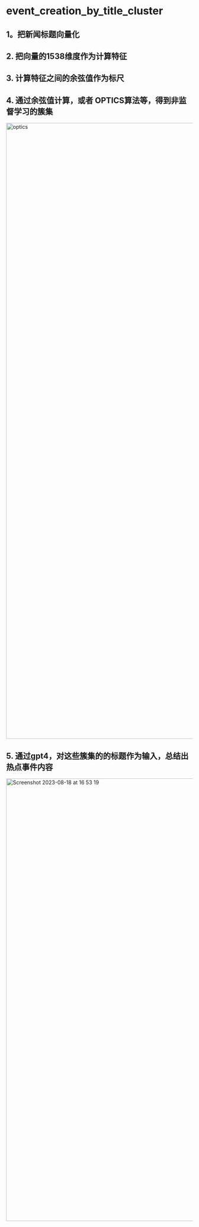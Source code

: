 # event_creation_by_title_cluster

## 1。把新闻标题向量化

## 2. 把向量的1538维度作为计算特征

## 3. 计算特征之间的余弦值作为标尺

## 4. 通过余弦值计算，或者 OPTICS算法等，得到非监督学习的簇集

<img width="1660" alt="optics" src="https://github.com/huqianghui/event_creation_by_title_cluster/assets/7360524/1493d88e-cf03-4f96-bbf2-fc67150177e0">

## 5. 通过gpt4，对这些簇集的的标题作为输入，总结出热点事件内容

<img width="1193" alt="Screenshot 2023-08-18 at 16 53 19" src="https://github.com/huqianghui/event_creation_by_title_cluster/assets/7360524/f4a3e956-55a4-4810-890d-5bacefe130ca">

